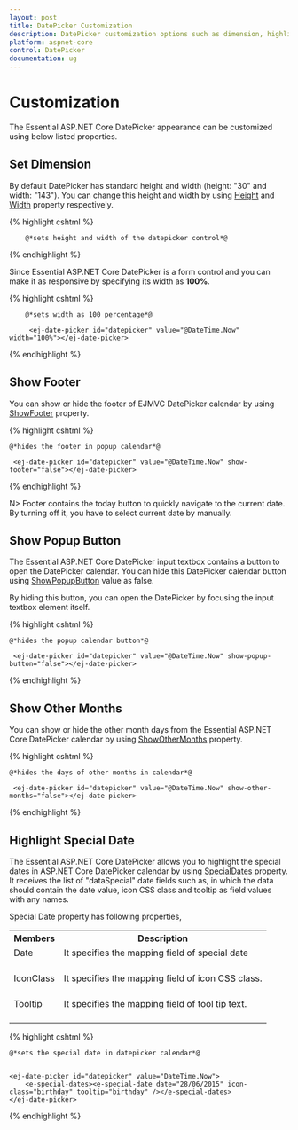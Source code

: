 ```yaml
---
layout: post
title: DatePicker Customization
description: DatePicker customization options such as dimension, highlight dates, other months, etc.
platform: aspnet-core
control: DatePicker
documentation: ug
---
```

# Customization

The Essential ASP.NET Core DatePicker appearance can be customized using below listed properties. 

## Set Dimension 

By default DatePicker has standard height and width (height: "30" and width: "143"). You can change this height and width by using [Height](http://help.syncfusion.com/js/api/ejdatepicker#members:height) and [Width](http://help.syncfusion.com/js/api/ejdatepicker#members:width) property respectively.


{% highlight cshtml %}

        @*sets height and width of the datepicker control*@

  <ej-date-picker id="datepicker" value="@DateTime.Now" height="50px" width="300px"></ej-date-picker>      
 


{% endhighlight %}


Since Essential ASP.NET Core DatePicker is a form control and you can make it as responsive by specifying its width as **100%**.


{% highlight cshtml %}

        @*sets width as 100 percentage*@

         <ej-date-picker id="datepicker" value="@DateTime.Now" width="100%"></ej-date-picker>  

{% endhighlight %}


## Show Footer

You can show or hide the footer of EJMVC DatePicker calendar by using [ShowFooter](http://help.syncfusion.com/js/api/ejdatepicker#members:showfooter) property. 

{% highlight cshtml %}
    
    @*hides the footer in popup calendar*@

     <ej-date-picker id="datepicker" value="@DateTime.Now" show-footer="false"></ej-date-picker>      

    
{% endhighlight %}


N>  Footer contains the today button to quickly navigate to the current date. By turning off it, you have to select current date by manually. 


## Show Popup Button

The Essential ASP.NET Core DatePicker input textbox  contains a button to open the DatePicker calendar. You can hide this DatePicker calendar button using [ShowPopupButton](http://help.syncfusion.com/js/api/ejdatepicker#members:showpopupbutton) value as false.

By hiding this button, you can open the DatePicker by focusing the input textbox element itself.

{% highlight cshtml %}

    @*hides the popup calendar button*@

     <ej-date-picker id="datepicker" value="@DateTime.Now" show-popup-button="false"></ej-date-picker>      
  


{% endhighlight %}

## Show Other Months

You can show or hide the other month days from the Essential ASP.NET Core DatePicker calendar by using [ShowOtherMonths](http://help.syncfusion.com/js/api/ejdatepicker#members:showothermonths) property.

{% highlight cshtml %}

    @*hides the days of other months in calendar*@

     <ej-date-picker id="datepicker" value="@DateTime.Now" show-other-months="false"></ej-date-picker>      
  

{% endhighlight %}

## Highlight Special Date

The Essential ASP.NET Core DatePicker allows you to highlight the special dates in ASP.NET Core DatePicker calendar by using [SpecialDates](http://help.syncfusion.com/js/api/ejdatepicker#members:specialdates) property. It receives the list of "dataSpecial" date fields such as, in which the data should contain the date value, icon CSS class and tooltip as field values with any names.

Special Date property has following properties,

<table>
<tr>
<th>
Members</th><th>
Description</th></tr>
<tr>
<td>
Date<br/><br/></td><td>
It specifies the mapping field of special date<br/><br/></td></tr>
<tr>
<td>
IconClass<br/><br/></td><td>
It specifies the mapping field of icon CSS class.<br/><br/></td></tr>
<tr>
<td>
Tooltip<br/><br/></td><td>
It specifies the mapping field of tool tip text.<br/><br/></td></tr>
</table>


{% highlight cshtml %}

    @*sets the special date in datepicker calendar*@

    
    <ej-date-picker id="datepicker" value="DateTime.Now">
        <e-special-dates><e-special-date date="28/06/2015" icon-class="birthday" tooltip="birthday" /></e-special-dates>
    </ej-date-picker>
      
{% endhighlight %}
